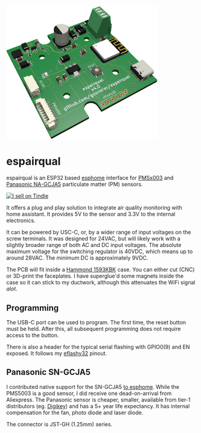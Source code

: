<img src=images/espairqual_v4.png width=400px />



# espairqual
espairqual is an ESP32 based [esphome](https://esphome.io/) interface for [PMSx003](https://esphome.io/components/sensor/pmsx003.html) and [Panasonic NA-GCJA5](https://na.industrial.panasonic.com/products/sensors/air-quality-gas-flow-sensors/lineup/laser-type-pm-sensor/series/123557/model/123559) particulate matter (PM) sensors.


<a href="https://www.tindie.com/products/gcormier/espairqual/"><img src="https://d2ss6ovg47m0r5.cloudfront.net/badges/tindie-mediums.png" alt="I sell on Tindie" width="150" height="78"></a>


It offers a plug and play solution to integrate air quality monitoring with home assistant. It provides 5V to the sensor and 3.3V to the internal electronics.

It can be powered by USC-C, or, by a wider range of input voltages on the screw terminals. It was designed for 24VAC, but will likely work with a slightly broader range
of both AC and DC input voltages. The absolute maximum voltage for the switching regulator is 40VDC, which means up to around 28VAC. The minimum DC is approximately 9VDC.

The PCB will fit inside a [Hammond 1593KBK](https://www.hammfg.com/part/1593KBK) case. You can either cut (CNC) or 3D-print the faceplates. I have superglue'd some magnets inside the case so it can stick to my ductwork, although this attenuates the WiFi signal *alot*.

## Programming
The USB-C port can be used to program. The first time, the reset button must be held. After this, all subsequent programming does not require access to the button.

There is also a header for the typical serial flashing with GPIO0(9) and EN exposed. It follows my [eflashy32](https://github.com/gcormier/eflashy32) pinout.

## Panasonic SN-GCJA5
I contributed native support for the SN-GCJA5 [to esphome](https://esphome.io/components/sensor/gcja5.html). While the PMS5003 is a good sensor, I did receive one dead-on-arrival from Aliexpress. The Panasonic sensor is cheaper, smaller, available from tier-1 distributors (eg. [Digikey](https://www.digikey.ca/en/products/detail/panasonic-electronic-components/SN-GCJA5/10443899)) and has a 5+ year life expectancy. It has internal compensation for the fan, photo diode and laser diode.

The connector is JST-GH (1.25mm) series.